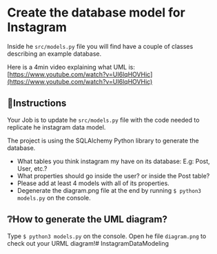 # Create the database model for Instagram

Inside he `src/models.py` file you will find have a couple of classes describing an example database.

Here is a 4min video explaining what UML is: [https://www.youtube.com/watch?v=UI6lqHOVHic](https://www.youtube.com/watch?v=UI6lqHOVHic)

## 📝Instructions

Your Job is to update he `src/models.py` file with the code needed to replicate he instagram data model.

The project is using the SQLAlchemy Python library to generate the database.

- What tables you think instagram my have on its database: E.g: Post, User, etc.?
- What properties should go inside the user? or inside the Post table?
- Please add at least 4 models with all of its properties.
- Degenerate the diagram.png file at the end by running `$ python3 models.py` on the console.

## ❔How to generate the UML diagram?

Type `$ python3 models.py` on the console.
Open he file `diagram.png` to check out your URML diagram!# InstagramDataModeling
